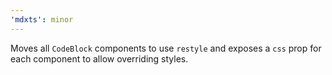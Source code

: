```yaml
---
'mdxts': minor
---
```


Moves all `CodeBlock` components to use `restyle` and exposes a `css` prop for each component to allow overriding styles.
